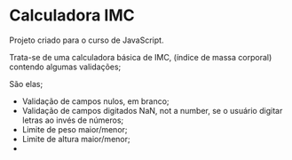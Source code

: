 # Calculadora IMC

Projeto criado para o curso de JavaScript.

Trata-se de uma calculadora básica de IMC, (índice de massa corporal) contendo algumas validações;

São elas;

* Validação de campos nulos, em branco;
* Validação de campos digitados NaN, not a number, se o usuário digitar letras ao invés de números;
* Limite de peso maior/menor;
* Limite de altura maior/menor;
* 
